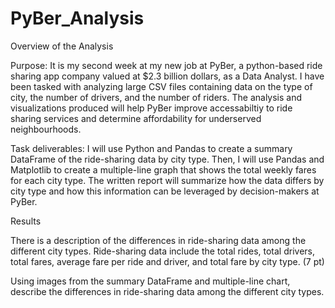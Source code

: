 # PyBer_Analysis

Overview of the Analysis

Purpose: It is my second week at my new job at PyBer, a python-based ride sharing app company valued at $2.3 billion dollars, as a Data Analyst. I have been tasked with
analyzing large CSV files containing data on the type of city, the number of drivers, and the number of riders. The analysis and visualizations produced will help PyBer improve accessabiltiy to ride sharing services and determine affordability for underserved neighbourhoods. 

Task deliverables: I will use Python and Pandas to create a summary DataFrame of the ride-sharing data by city type. Then, I will use Pandas and Matplotlib to create a multiple-line graph that shows the total weekly fares for each city type. The written report will summarize how the data differs by city type and how this information can be leveraged by decision-makers at PyBer.

Results

There is a description of the differences in ride-sharing data among the different city types. Ride-sharing data include the total rides, total drivers, total fares, average fare per ride and driver, and total fare by city type. (7 pt)

Using images from the summary DataFrame and multiple-line chart, describe the differences in ride-sharing data among the different city types.






